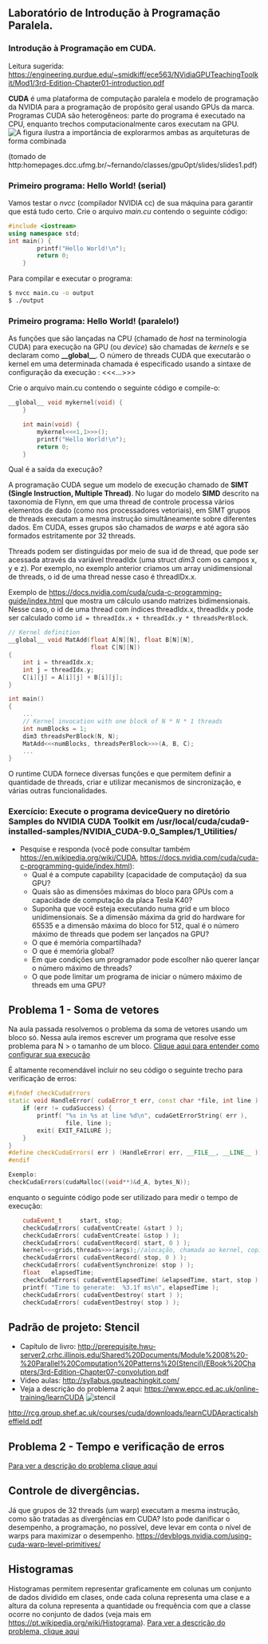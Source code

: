 ## Laboratório de Introdução à Programação Paralela. 
### Introdução à Programação em CUDA.
Leitura sugerida: https://engineering.purdue.edu/~smidkiff/ece563/NVidiaGPUTeachingToolkit/Mod1/3rd-Edition-Chapter01-introduction.pdf

**CUDA** é uma plataforma de computação paralela e modelo de programação da NVIDIA para a programação de propósito geral usando GPUs da marca. Programas CUDA são heterogêneos: parte do programa é executado na CPU, enquanto trechos computacionalmente caros executam na GPU. 
![A figura ilustra a importância de explorarmos ambas as arquiteturas de forma combinada](./images/coprocessing.png)

(tomado de http:homepages.dcc.ufmg.br/~fernando/classes/gpuOpt/slides/slides1.pdf)

### Primeiro programa: Hello World! (serial)

Vamos testar o *nvcc* (compilador NVIDIA cc) de sua máquina para garantir que está tudo certo. Crie o arquivo *main.cu* contendo o seguinte código:
```cpp
#include <iostream>
using namespace std;
int main() {
		printf("Hello World!\n");
		return 0;
	}
```
Para compilar e executar o programa:
```bash
$ nvcc main.cu -o output
$ ./output
```

### Primeiro programa: Hello World! (paralelo!)
As funções que são lançadas na CPU (chamado de *host* na terminologia CUDA) para execução na GPU (ou *device*) são chamadas de *kernels* e se declaram como **\_\_global\_\_**. O número de threads CUDA que executarão o kernel em uma determinada chamada é especificado usando 
a sintaxe de configuração da execução : <<<...>>>

Crie o arquivo main.cu contendo o seguinte código e compile-o:
```cpp
__global__ void mykernel(void) {
	}

	int main(void) {
		mykernel<<<1,1>>>();
		printf("Hello World!\n");
		return 0;
	}
```

Qual é a saída da execução? 

A programação CUDA segue um modelo de execução chamado de **SIMT (Single Instruction, Multiple Thread)**. No lugar do modelo **SIMD** descrito na taxonomia de Flynn, em que uma thread de controle processa vários elementos de dado (como nos processadores vetoriais), em SIMT grupos de threads executam a mesma instrução simultâneamente sobre diferentes dados. Em CUDA, esses grupos são chamados de *warps* e até agora são formados estritamente por 32 threads. 

Threads podem ser distinguidas por meio de sua id de thread, que pode ser acessada através da variável threadIdx (uma struct *dim3* com os campos x, y e z). Por exemplo, no exemplo anterior criamos um array unidimensional de threads, o id de uma thread nesse caso é threadIDx.x. 

Exemplo de https://docs.nvidia.com/cuda/cuda-c-programming-guide/index.html que mostra um cálculo usando matrizes bidimensionais. Nesse caso, o id de uma thread com índices threadIdx.x, threadIdx.y pode ser calculado como ```id = threadIdx.x + threadIdx.y * threadsPerBlock```.
```cpp
// Kernel definition
__global__ void MatAdd(float A[N][N], float B[N][N],
                       float C[N][N])
{
    int i = threadIdx.x;
    int j = threadIdx.y;
    C[i][j] = A[i][j] + B[i][j];
}

int main()
{
    ...
    // Kernel invocation with one block of N * N * 1 threads
    int numBlocks = 1;
    dim3 threadsPerBlock(N, N);
    MatAdd<<<numBlocks, threadsPerBlock>>>(A, B, C);
    ...
}
```
O runtime CUDA fornece diversas funções e que permitem definir a quantidade de threads, criar e utilizar mecanismos de sincronização, e várias outras funcionalidades.

### Exercício: Execute o programa deviceQuery no diretório Samples do NVIDIA CUDA Toolkit em /usr/local/cuda/cuda9-installed-samples/NVIDIA_CUDA-9.0_Samples/1_Utilities/
- Pesquise e responda (você pode consultar também https://en.wikipedia.org/wiki/CUDA, https://docs.nvidia.com/cuda/cuda-c-programming-guide/index.html): 
  - Qual é a compute capability (capacidade de computação) da sua GPU?
  - Quais são as dimensões máximas do bloco para GPUs com a capacidade de computação da placa Tesla K40?
  - Suponha que você esteja  executando numa grid e um bloco unidimensionais. Se a dimensão máxima da grid do hardware for 65535 e a dimensão máxima do bloco for 512, qual é o número máximo de threads que podem ser lançados na GPU?
  - O que é memória compartilhada?
  - O que é memória global?
  - Em que condições um programador pode escolher não querer lançar o número máximo de threads?
  - O que pode limitar um programa de iniciar o número máximo de threads em uma GPU?

## Problema 1 - Soma de vetores
Na aula passada resolvemos o problema da soma de vetores usando um bloco só. Nessa aula iremos escrever um programa que resolve esse problema para N > o tamanho de um bloco. 
[Clique aqui para entender como configurar sua execução](./images/Lab_Intro_GPU.pdf)

É altamente recomendável incluir no seu código o seguinte trecho para verificação de erros:
```cpp
#ifndef checkCudaErrors
static void HandleError( cudaError_t err, const char *file, int line ) {
    if (err != cudaSuccess) {
        printf( "%s in %s at line %d\n", cudaGetErrorString( err ),
                file, line );
        exit( EXIT_FAILURE );
    }
}
#define checkCudaErrors( err ) (HandleError( err, __FILE__, __LINE__ ))
#endif

Exemplo:
checkCudaErrors(cudaMalloc((void**)&d_A, bytes_N));
```
enquanto o seguinte código pode ser utilizado para medir o tempo de execução:
```cpp
    cudaEvent_t     start, stop;
    checkCudaErrors( cudaEventCreate( &start ) );
    checkCudaErrors( cudaEventCreate( &stop ) );
    checkCudaErrors( cudaEventRecord( start, 0 ) );
    kernel<<<grids,threads>>>(args);//alocação, chamada ao kernel, copia de dados
    checkCudaErrors( cudaEventRecord( stop, 0 ) );
    checkCudaErrors( cudaEventSynchronize( stop ) );
    float   elapsedTime;
    checkCudaErrors( cudaEventElapsedTime( &elapsedTime, start, stop ) );
    printf( "Time to generate:  %3.1f ms\n", elapsedTime );
    checkCudaErrors( cudaEventDestroy( start ) );
    checkCudaErrors( cudaEventDestroy( stop ) );
```
## Padrão de projeto: Stencil
- Capítulo de livro: http://prerequisite.hwu-server2.crhc.illinois.edu/Shared%20Documents/Module%2008%20-%20Parallel%20Computation%20Patterns%20(Stencil)/EBook%20Chapters/3rd-Edition-Chapter07-convolution.pdf
- Video aulas: http://syllabus.gputeachingkit.com/
- Veja a descrição do problema 2 aqui: https://www.epcc.ed.ac.uk/online-training/learnCUDA
![stencil](./images/stencil.png)

http://rcg.group.shef.ac.uk/courses/cuda/downloads/learnCUDApracticalsheffield.pdf
## Problema 2 - Tempo e verificação de erros

[Para ver a descrição do problema clique aqui](./flops)

## Controle de divergências.
Já que grupos de 32 threads (um warp) executam a mesma instrução, como são tratadas as divergências em CUDA?
Isto pode danificar o desempenho, a programação, no possível, deve levar em conta o nível de warps para maximizar o desempenho. 
https://devblogs.nvidia.com/using-cuda-warp-level-primitives/

## Histogramas
Histogramas permitem representar graficamente em colunas um conjunto de dados dividido em clases, onde cada coluna representa uma clase e a altura da coluna representa a quantidade ou frequência com que a classe ocorre no conjunto de dados (veja mais em https://pt.wikipedia.org/wiki/Histograma).  [Para ver a descrição do problema, clique aqui](./histogramas)



